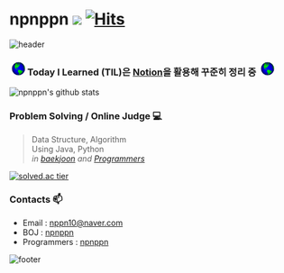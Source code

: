 # npnppn&nbsp;<img src="https://github.com/npnppn/npnppn/blob/main/aing_eyes.gif" width="40px"> [![Hits](https://hits.seeyoufarm.com/api/count/incr/badge.svg?url=https%3A%2F%2Fgithub.com%2Fnpnppn%2Fhit-counter&count_bg=%2379C83D&title_bg=%23555555&icon=&icon_color=%23E7E7E7&title=hits&edge_flat=false)](https://hits.seeyoufarm.com)

![header](https://capsule-render.vercel.app/api?type=wave&color=gradient&height=300&section=header&text=HyungMin's%20Github&fontSize=40)

### &nbsp;<img src="https://github.com/Kinetic27/Kinetic27/blob/master/earth.gif" width="24px"> Today I Learned (TIL)은 <a href="https://www.notion.so/Today-I-Learned-TIL-4714327ae28f472183f460574162c06b" rel="nofollow">Notion</a>을 활용해 꾸준히 정리 중 &nbsp;<img src="https://github.com/Kinetic27/Kinetic27/blob/master/earth.gif" width="24px">

<p>
  <em>
    
  </em>  
</p>



![npnppn's github stats](https://github-readme-stats.vercel.app/api?username=npnppn&show_icons=true&theme=synthwave)


### Problem Solving / Online Judge 💻
<blockquote>
  <p>
    Data Structure, Algorithm
    <br>
    Using Java, Python
    <br>
    <em>
      in <a href="https://www.acmicpc.net/user/npnppn" rel="nofollow">baekjoon</a> and <a href="https://programmers.co.kr/users/profile" rel="nofollow">Programmers</a>
    </em>
  </p>
</blockquote>


[![solved.ac tier](http://mazassumnida.wtf/api/generate_badge?boj=npnppn)](https://solved.ac/npnppn)

### Contacts 📫

* Email : nppn10@naver.com
* BOJ : [npnppn](https://www.acmicpc.net/user/npnppn)
* Programmers : [npnppn](https://programmers.co.kr/users/profile)


![footer](https://capsule-render.vercel.app/api?type=wave&color=gradient&height=150&section=footer)

<!--

**npnppn/npnppn** is a ✨ _special_ ✨ repository because its `README.md` (this file) appears on your GitHub profile.

Here are some ideas to get you started:

- 🔭 I’m currently working on ...
- 🌱 I’m currently learning ...
- 👯 I’m looking to collaborate on ...
- 🤔 I’m looking for help with ...
- 💬 Ask me about ...
- 📫 How to reach me: ...
- 😄 Pronouns: ...
- ⚡ Fun fact: ...
-->
